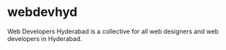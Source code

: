 # webdevhyd
Web Developers Hyderabad is a collective for all web designers and web developers in Hyderabad.
